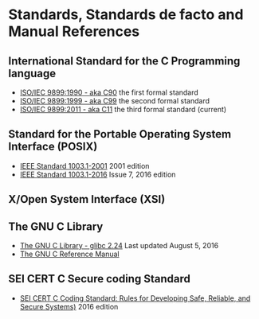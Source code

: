 # Standards, Standards de facto and Manual References

## International Standard for the C Programming language

- [ISO/IEC 9899:1990 - aka C90](http://www.) the first formal standard
- [ISO/IEC 9899:1999 - aka C99](http://www.) the second formal standard
- [ISO/IEC 9899:2011 - aka C11](http://www.) the third formal standard (current)


## Standard for the Portable Operating System Interface (POSIX)

- [IEEE Standard 1003.1-2001](http://www.) 2001 edition
- [IEEE Standard 1003.1-2016](https://www2.opengroup.org/ogsys/catalog/c165) Issue 7, 2016 edition

## X/Open System Interface (XSI)

## The GNU C Library

- [The GNU C Library - glibc 2.24](https://www.gnu.org/software/libc/manual/) Last updated August 5, 2016
- [The GNU C Reference Manual](http://www.)


## SEI CERT C Secure coding Standard

- [SEI CERT C Coding Standard: Rules for Developing Safe, Reliable, and Secure Systems)](https://www.cert.org/secure-coding/products-services/secure-coding-download.cfm) 2016 edition

